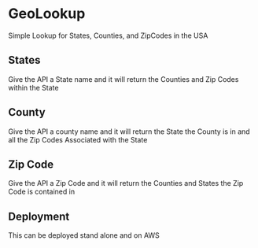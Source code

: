 # GeoLookup

Simple Lookup for States, Counties, and ZipCodes in the USA

## States
Give the API a State name and it will return the Counties and Zip Codes within the State

## County
Give the API a county name and it will return the State the County is in and all the Zip Codes Associated with the State

## Zip Code
Give the API a Zip Code and it will return the Counties and States the Zip Code is contained in

## Deployment
This can be deployed stand alone and on AWS